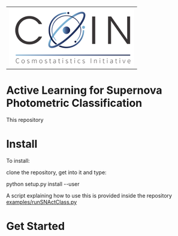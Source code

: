 <table>
  <tr >
    <td align="centre"><img src="https://github.com/COINtoolbox/ActSNClass/blob/master/images/COIN_logo_very_small.png"/></td>
</table>

# Active Learning for Supernova Photometric Classification

This repository

# Install 

To install:

clone the repository, get into it and type:  

python setup.py install --user


A script explaining how to use this is provided inside the repository [examples/runSNActClass.py](examples/runSNActClass.py)

# Get Started

